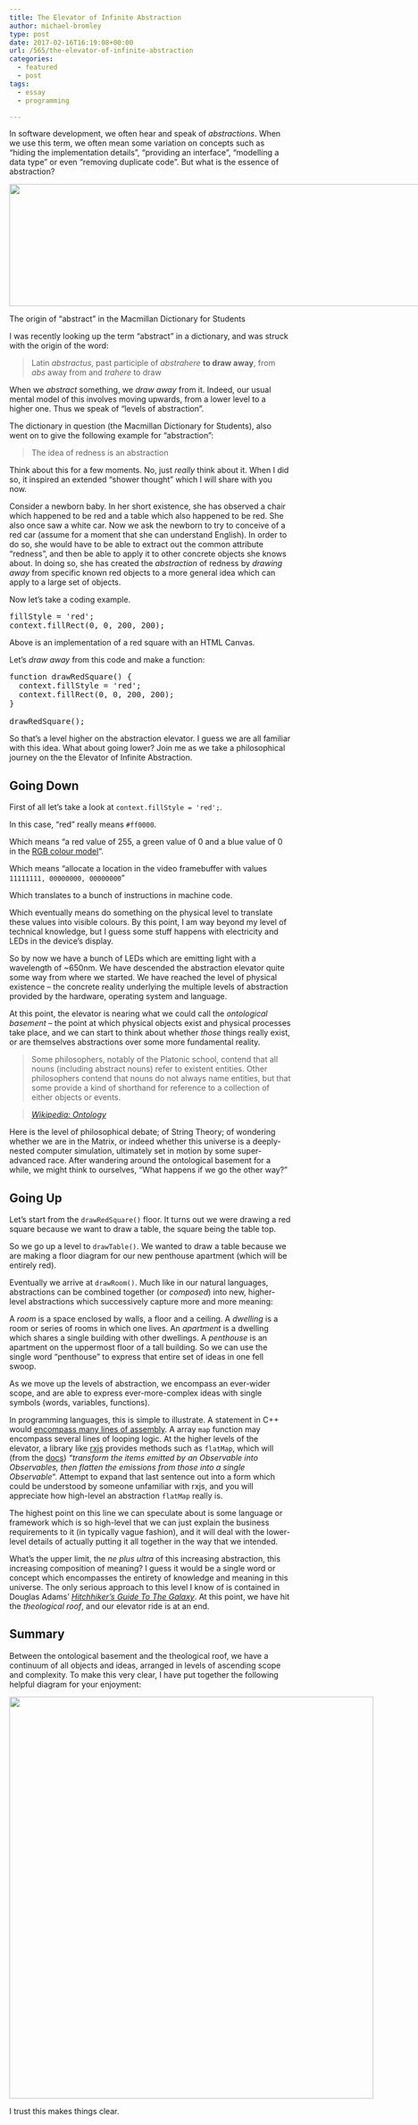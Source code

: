 ```yaml
---
title: The Elevator of Infinite Abstraction
author: michael-bromley
type: post
date: 2017-02-16T16:19:08+00:00
url: /565/the-elevator-of-infinite-abstraction
categories:
  - featured
  - post
tags:
  - essay
  - programming

---
```

In software development, we often hear and speak of _abstractions_. When we use this term, we often mean some variation on concepts such as &#8220;hiding the implementation details&#8221;, &#8220;providing an interface&#8221;, &#8220;modelling a data type&#8221; or even &#8220;removing duplicate code&#8221;. But what is the essence of abstraction?

<div id="attachment_566" style="width: 810px" class="wp-caption aligncenter">
  <img class="size-full wp-image-566" src="http://www.michaelbromley.co.uk/api/wp-content/uploads/2017/02/abstract-etymology.jpg" alt="" width="800" height="219" srcset="http://www.michaelbromley.co.uk/api/wp-content/uploads/2017/02/abstract-etymology.jpg 800w, http://www.michaelbromley.co.uk/api/wp-content/uploads/2017/02/abstract-etymology-300x82.jpg 300w, http://www.michaelbromley.co.uk/api/wp-content/uploads/2017/02/abstract-etymology-768x210.jpg 768w" sizes="(max-width: 800px) 100vw, 800px" />
  
  <p class="wp-caption-text">
    The origin of &#8220;abstract&#8221; in the Macmillan Dictionary for Students
  </p>
</div>

I was recently looking up the term &#8220;abstract&#8221; in a dictionary, and was struck with the origin of the word:

> Latin _abstractus_, past participle of _abstrahere_ **to draw away**, from _abs_ away from and _trahere_ to draw

When we _abstract_ something, we _draw away_ from it. Indeed, our usual mental model of this involves moving upwards, from a lower level to a higher one. Thus we speak of &#8220;levels of abstraction&#8221;.

The dictionary in question (the Macmillan Dictionary for Students), also went on to give the following example for &#8220;abstraction&#8221;:

> The idea of redness is an abstraction

Think about this for a few moments. No, just _really_ think about it. When I did so, it inspired an extended &#8220;shower thought&#8221; which I will share with you now.

Consider a newborn baby. In her short existence, she has observed a chair which happened to be red and a table which also happened to be red. She also once saw a white car. Now we ask the newborn to try to conceive of a red car (assume for a moment that she can understand English). In order to do so, she would have to be able to extract out the common attribute &#8220;redness&#8221;, and then be able to apply it to other concrete objects she knows about. In doing so, she has created the _abstraction_ of redness by _drawing away_ from specific known red objects to a more general idea which can apply to a large set of objects.

Now let&#8217;s take a coding example.

<pre>fillStyle = 'red';
context.fillRect(0, 0, 200, 200);
</pre>

Above is an implementation of a red square with an HTML Canvas.

Let&#8217;s _draw away_ from this code and make a function:

<pre>function drawRedSquare() {
  context.fillStyle = 'red';
  context.fillRect(0, 0, 200, 200);
}

drawRedSquare();
</pre>

So that&#8217;s a level higher on the abstraction elevator. I guess we are all familiar with this idea. What about going lower? Join me as we take a philosophical journey on the the Elevator of Infinite Abstraction.

## Going Down

First of all let&#8217;s take a look at `context.fillStyle = 'red';`.

In this case, &#8220;red&#8221; really means `#ff0000`.

Which means &#8220;a red value of 255, a green value of 0 and a blue value of 0 in the [RGB colour model][1]&#8220;.

Which means &#8220;allocate a location in the video framebuffer with values `11111111, 00000000, 00000000`&#8221;

Which translates to a bunch of instructions in machine code.

Which eventually means do something on the physical level to translate these values into visible colours. By this point, I am way beyond my level of technical knowledge, but I guess some stuff happens with electricity and LEDs in the device&#8217;s display.

So by now we have a bunch of LEDs which are emitting light with a wavelength of ~650nm. We have descended the abstraction elevator quite some way from where we started. We have reached the level of physical existence &#8211; the concrete reality underlying the multiple levels of abstraction provided by the hardware, operating system and language.

At this point, the elevator is nearing what we could call the _ontological basement_ &#8211; the point at which physical objects exist and physical processes take place, and we can start to think about whether _those_ things really exist, or are themselves abstractions over some more fundamental reality.

> Some philosophers, notably of the Platonic school, contend that all nouns (including abstract nouns) refer to existent entities. Other philosophers contend that nouns do not always name entities, but that some provide a kind of shorthand for reference to a collection of either objects or events.
  
> <cite><a href="https://en.wikipedia.org/wiki/Ontology#Overview">Wikipedia: Ontology</a></cite>

Here is the level of philosophical debate; of String Theory; of wondering whether we are in the Matrix, or indeed whether this universe is a deeply-nested computer simulation, ultimately set in motion by some super-advanced race. After wandering around the ontological basement for a while, we might think to ourselves, &#8220;What happens if we go the other way?&#8221;

## Going Up

Let&#8217;s start from the `drawRedSquare()` floor. It turns out we were drawing a red square because we want to draw a table, the square being the table top.

So we go up a level to `drawTable()`. We wanted to draw a table because we are making a floor diagram for our new penthouse apartment (which will be entirely red).

Eventually we arrive at `drawRoom()`. Much like in our natural languages, abstractions can be combined together (or _composed_) into new, higher-level abstractions which successively capture more and more meaning:

A _room_ is a space enclosed by walls, a floor and a ceiling. A _dwelling_ is a room or series of rooms in which one lives. An _apartment_ is a dwelling which shares a single building with other dwellings. A _penthouse_ is an apartment on the uppermost floor of a tall building. So we can use the single word &#8220;penthouse&#8221; to express that entire set of ideas in one fell swoop.

As we move up the levels of abstraction, we encompass an ever-wider scope, and are able to express ever-more-complex ideas with single symbols (words, variables, functions).

In programming languages, this is simple to illustrate. A statement in C++ would [encompass many lines of assembly][2]. A array `map` function may encompass several lines of looping logic. At the higher levels of the elevator, a library like [rxjs][3] provides methods such as `flatMap`, which will (from the [docs][4]) _&#8220;transform the items emitted by an Observable into Observables, then flatten the emissions from those into a single Observable_&#8220;. Attempt to expand that last sentence out into a form which could be understood by someone unfamiliar with rxjs, and you will appreciate how high-level an abstraction `flatMap` really is.

The highest point on this line we can speculate about is some language or framework which is so high-level that we can just explain the business requirements to it (in typically vague fashion), and it will deal with the lower-level details of actually putting it all together in the way that we intended.

What&#8217;s the upper limit, the _ne plus ultra_ of this increasing abstraction, this increasing composition of meaning? I guess it would be a single word or concept which encompasses the entirety of knowledge and meaning in this universe. The only serious approach to this level I know of is contained in Douglas Adams&#8217; [_Hitchhiker&#8217;s Guide To The Galaxy_][5]. At this point, we have hit the _theological roof_, and our elevator ride is at an end.

## Summary

Between the ontological basement and the theological roof, we have a continuum of all objects and ideas, arranged in levels of ascending scope and complexity. To make this very clear, I have put together the following helpful diagram for your enjoyment:

<div id="attachment_571" style="width: 662px" class="wp-caption aligncenter">
  <img class="wp-image-571 size-full" src="http://www.michaelbromley.co.uk/api/wp-content/uploads/2017/02/abstract_elevator.jpg" width="652" height="720" srcset="http://www.michaelbromley.co.uk/api/wp-content/uploads/2017/02/abstract_elevator.jpg 652w, http://www.michaelbromley.co.uk/api/wp-content/uploads/2017/02/abstract_elevator-272x300.jpg 272w" sizes="(max-width: 652px) 100vw, 652px" />
  
  <p class="wp-caption-text">
    I trust this makes things clear.
  </p>
</div>

 [1]: https://en.wikipedia.org/wiki/RGB_color_model
 [2]: https://godbolt.org/
 [3]: http://reactivex.io/
 [4]: http://reactivex.io/documentation/operators/flatmap.html
 [5]: https://en.wikipedia.org/wiki/Phrases_from_The_Hitchhiker%27s_Guide_to_the_Galaxy#Answer_to_the_Ultimate_Question_of_Life.2C_the_Universe.2C_and_Everything_.2842.29